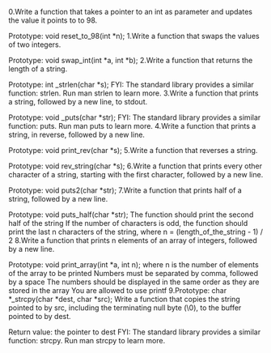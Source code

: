 0.Write a function that takes a pointer to an int as parameter and updates the value it points to to 98.

Prototype: void reset_to_98(int *n);
1.Write a function that swaps the values of two integers.

Prototype: void swap_int(int *a, int *b);
2.Write a function that returns the length of a string.

Prototype: int _strlen(char *s);
FYI: The standard library provides a similar function: strlen. Run man strlen to learn more.
3.Write a function that prints a string, followed by a new line, to stdout.

Prototype: void _puts(char *str);
FYI: The standard library provides a similar function: puts. Run man puts to learn more.
4.Write a function that prints a string, in reverse, followed by a new line.

Prototype: void print_rev(char *s);
5.Write a function that reverses a string.

Prototype: void rev_string(char *s);
6.Write a function that prints every other character of a string, starting with the first character, followed by a new line.

Prototype: void puts2(char *str);
7.Write a function that prints half of a string, followed by a new line.

Prototype: void puts_half(char *str);
The function should print the second half of the string
If the number of characters is odd, the function should print the last n characters of the string, where n = (length_of_the_string - 1) / 2
8.Write a function that prints n elements of an array of integers, followed by a new line.

Prototype: void print_array(int *a, int n);
where n is the number of elements of the array to be printed
Numbers must be separated by comma, followed by a space
The numbers should be displayed in the same order as they are stored in the array
You are allowed to use printf
9.Prototype: char *_strcpy(char *dest, char *src);
Write a function that copies the string pointed to by src, including the terminating null byte (\0), to the buffer pointed to by dest.

Return value: the pointer to dest
FYI: The standard library provides a similar function: strcpy. Run man strcpy to learn more.

